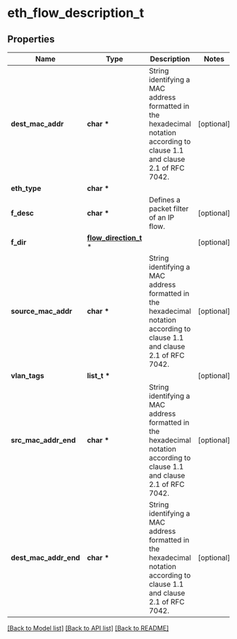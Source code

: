 # eth_flow_description_t

## Properties
Name | Type | Description | Notes
------------ | ------------- | ------------- | -------------
**dest_mac_addr** | **char \*** | String identifying a MAC address formatted in the hexadecimal notation according to clause 1.1 and clause 2.1 of RFC 7042.  | [optional] 
**eth_type** | **char \*** |  | 
**f_desc** | **char \*** | Defines a packet filter of an IP flow. | [optional] 
**f_dir** | [**flow_direction_t**](flow_direction.md) \* |  | [optional] 
**source_mac_addr** | **char \*** | String identifying a MAC address formatted in the hexadecimal notation according to clause 1.1 and clause 2.1 of RFC 7042.  | [optional] 
**vlan_tags** | **list_t \*** |  | [optional] 
**src_mac_addr_end** | **char \*** | String identifying a MAC address formatted in the hexadecimal notation according to clause 1.1 and clause 2.1 of RFC 7042.  | [optional] 
**dest_mac_addr_end** | **char \*** | String identifying a MAC address formatted in the hexadecimal notation according to clause 1.1 and clause 2.1 of RFC 7042.  | [optional] 

[[Back to Model list]](../README.md#documentation-for-models) [[Back to API list]](../README.md#documentation-for-api-endpoints) [[Back to README]](../README.md)



